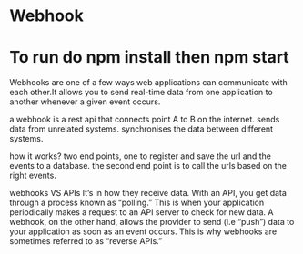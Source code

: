 # Webhook

# To run do npm install then npm start

Webhooks are one of a few ways web applications can communicate with each other.It allows you to send real-time data from one application to another whenever a given event occurs.

a webhook is a rest api that connects point A to B on the internet. sends data from unrelated systems.
synchronises the data between different systems.

how it works?
two end points, one to register and save the url and the events to a database.
the second end point is to call the urls based on the right events.

webhooks VS APIs
It’s in how they receive data. With an API, you get data through a process known as “polling.” This is when your application periodically makes a request to an API server to check for new data.
A webhook, on the other hand, allows the provider to send (i.e “push”) data to your application as soon as an event occurs. This is why webhooks are sometimes referred to as “reverse APIs.”
